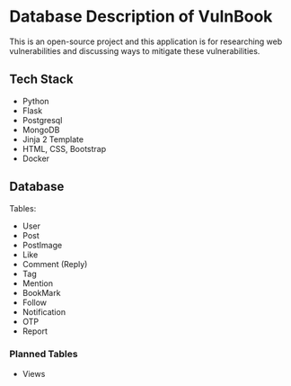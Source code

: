 # Database Description of VulnBook

This is an open-source project and this application is for researching web vulnerabilities and discussing ways to mitigate these vulnerabilities.

## Tech Stack
- Python
- Flask
- Postgresql
- MongoDB
- Jinja 2 Template
- HTML, CSS, Bootstrap
- Docker

## Database
Tables:

- User
- Post
- PostImage
- Like
- Comment (Reply)
- Tag
- Mention
- BookMark
- Follow
- Notification
- OTP
- Report

### Planned Tables
- Views
